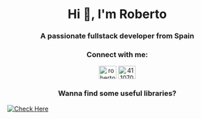 <h1 align="center">Hi 👋, I'm Roberto</h1>
<h3 align="center">A passionate fullstack developer from Spain</h3>

<h3 align="center">Connect with me:</h3>
<p align="center">
<a href="https://linkedin.com/in/robertofernandezdiaz" target="blank"><img align="center" src="https://raw.githubusercontent.com/rahuldkjain/github-profile-readme-generator/master/src/images/icons/Social/linked-in-alt.svg" alt="robertofernandezdiaz" height="30" width="40" /></a>
<a href="https://stackoverflow.com/users/4110708" target="blank"><img align="center" src="https://raw.githubusercontent.com/rahuldkjain/github-profile-readme-generator/master/src/images/icons/Social/stack-overflow.svg" alt="4110708" height="30" width="40" /></a>
</p>

<h3 align="center">Wanna find some useful libraries?</h3>
<a href="https://github.com/robertofd1995?tab=stars" align="center"><img src="https://img.shields.io/badge/Check%20Here-yellow?style=for-the-badge" alt="Check Here"></a>
